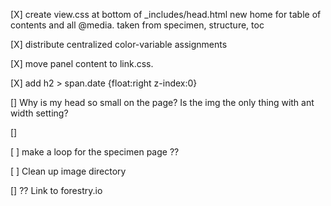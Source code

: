 [X] create view.css at bottom of \_includes/head.html
new home for table of contents and all @media. taken from specimen, structure, toc

[X] distribute centralized color-variable assignments

[X] move panel content to link.css.

[X] add h2 > span.date {float:right z-index:0}

[] Why is my head so small on the page? Is the img the only thing with ant width setting?

[]

[ ] make a loop for the specimen page ??

[ ] Clean up image directory

[] ?? Link to forestry.io
